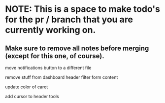 # NOTE: This is a space to make todo's for the pr / branch that you are currently working on. 
Make sure to remove all notes before merging (except for this one, of course).
----------------------------------------------------------------------------------------------------
move notifications button to a different file

remove stuff from dashboard header filter form content

update color of caret

add cursor to header tools
